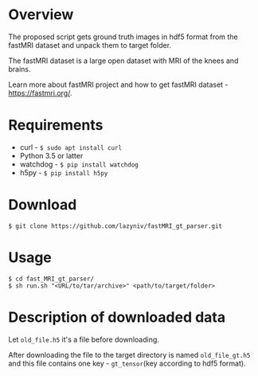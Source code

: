 # Overview

The proposed script gets ground truth images in hdf5 format from the fastMRI dataset and unpack them to target folder.

The fastMRI dataset is a large open dataset with MRI of the knees and brains.

Learn more about fastMRI project and how to get fastMRI dataset - https://fastmri.org/.

# Requirements
 
* curl - `$ sudo apt install curl`
* Python 3.5 or latter
* watchdog - `$ pip install watchdog`
* h5py - `$ pip install h5py`

# Download

`$ git clone https://github.com/lazyniv/fastMRI_gt_parser.git`

# Usage

```
$ cd fast_MRI_gt_parser/
$ sh run.sh "<URL/to/tar/archive>" <path/to/target/folder>
```

# Description of downloaded data

Let `old_file.h5` it's a file before downloading.

After downloading the file to the target directory is named `old_file_gt.h5` and this file contains one key - `gt_tensor`(key according to hdf5 format).
